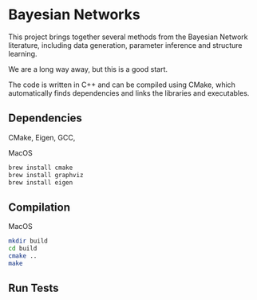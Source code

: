 # Bayesian Networks

This project brings together several methods from the Bayesian 
Network literature, including data generation, parameter inference and
structure learning. 

We are a long way away, but this is a good start.

The code is written in C++ and can be compiled using CMake, which
automatically finds dependencies and links the libraries and executables.

## Dependencies

CMake, Eigen, GCC,

MacOS

```bash
brew install cmake
brew install graphviz
brew install eigen
```

## Compilation

MacOS

```bash
mkdir build
cd build
cmake ..
make
```

## Run Tests

